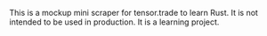 This is a mockup mini scraper for tensor.trade to learn Rust. It is not intended to be used in production. It is a learning project. 
```